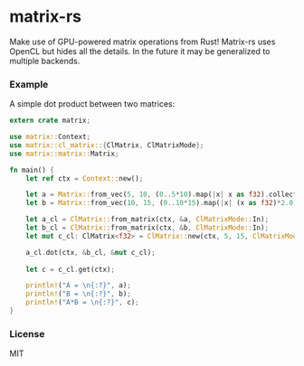 # matrix-rs

Make use of GPU-powered matrix operations from Rust! Matrix-rs uses OpenCL but hides all the details. In the future it may be generalized to multiple backends.

### Example

A simple dot product between two matrices:

```Rust
extern crate matrix;

use matrix::Context;
use matrix::cl_matrix::{ClMatrix, ClMatrixMode};
use matrix::matrix::Matrix;

fn main() {
    let ref ctx = Context::new();

    let a = Matrix::from_vec(5, 10, (0..5*10).map(|x| x as f32).collect());
    let b = Matrix::from_vec(10, 15, (0..10*15).map(|x| (x as f32)*2.0).collect());

    let a_cl = ClMatrix::from_matrix(ctx, &a, ClMatrixMode::In);
    let b_cl = ClMatrix::from_matrix(ctx, &b, ClMatrixMode::In);
    let mut c_cl: ClMatrix<f32> = ClMatrix::new(ctx, 5, 15, ClMatrixMode::Mut);

    a_cl.dot(ctx, &b_cl, &mut c_cl);
    
    let c = c_cl.get(ctx);

    println!("A = \n{:?}", a);
    println!("B = \n{:?}", b);
    println!("A*B = \n{:?}", c);
}
```

### License

MIT
